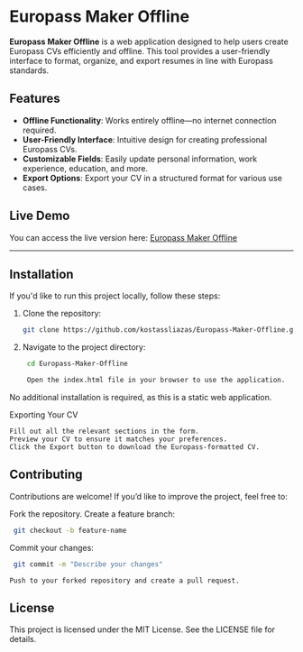 # Europass Maker Offline

**Europass Maker Offline** is a web application designed to help users create Europass CVs efficiently and offline. This tool provides a user-friendly interface to format, organize, and export resumes in line with Europass standards.

## Features

- **Offline Functionality**: Works entirely offline—no internet connection required.
- **User-Friendly Interface**: Intuitive design for creating professional Europass CVs.
- **Customizable Fields**: Easily update personal information, work experience, education, and more.
- **Export Options**: Export your CV in a structured format for various use cases.

## Live Demo

You can access the live version here: [Europass Maker Offline](https://kostassliazas.github.io/Europass-Maker-Offline/)

---

## Installation

If you'd like to run this project locally, follow these steps:

1. Clone the repository:
   ```bash
   git clone https://github.com/kostassliazas/Europass-Maker-Offline.git

2. Navigate to the project directory:
   ```bash
    cd Europass-Maker-Offline

    Open the index.html file in your browser to use the application.

No additional installation is required, as this is a static web application.

Exporting Your CV

    Fill out all the relevant sections in the form.
    Preview your CV to ensure it matches your preferences.
    Click the Export button to download the Europass-formatted CV.

## Contributing

Contributions are welcome! If you’d like to improve the project, feel free to:

   Fork the repository.
   Create a feature branch:   
   ```bash
    git checkout -b feature-name
   ```
Commit your changes:
   ```bash
    git commit -m "Describe your changes"
   ```
    Push to your forked repository and create a pull request.

## License

This project is licensed under the MIT License. See the LICENSE file for details.
